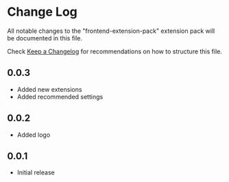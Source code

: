 # Change Log

All notable changes to the "frontend-extension-pack" extension pack will be documented in this file.

Check [Keep a Changelog](http://keepachangelog.com/) for recommendations on how to structure this file.

## 0.0.3

* Added new extensions
* Added recommended settings

## 0.0.2

* Added logo

## 0.0.1

- Initial release
